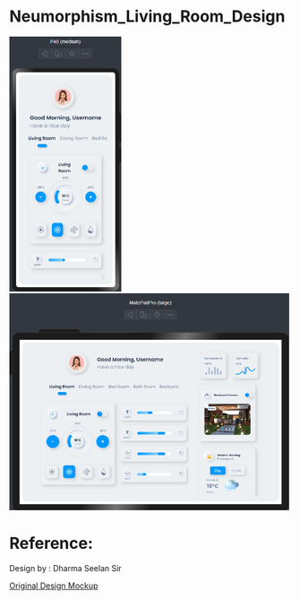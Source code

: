 # Neumorphism_Living_Room_Design

<p float="left" >
<img src="sample_images/phone.png" width="200px" height="">
<img src="sample_images/matepad.png" width="500px" height="">
</p>

# Reference:

Design by : Dharma Seelan Sir

<a href="sample_images/design.png">Original Design Mockup</a>